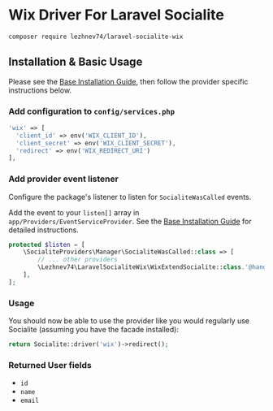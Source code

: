 # Wix Driver For Laravel Socialite

```bash
composer require lezhnev74/laravel-socialite-wix
```

## Installation & Basic Usage

Please see the [Base Installation Guide](https://socialiteproviders.com/usage/), then follow the provider specific instructions below.

### Add configuration to `config/services.php`

```php
'wix' => [    
  'client_id' => env('WIX_CLIENT_ID'),  
  'client_secret' => env('WIX_CLIENT_SECRET'),  
  'redirect' => env('WIX_REDIRECT_URI') 
],
```

### Add provider event listener

Configure the package's listener to listen for `SocialiteWasCalled` events.

Add the event to your `listen[]` array in `app/Providers/EventServiceProvider`. See the [Base Installation Guide](https://socialiteproviders.com/usage/) for detailed instructions.

```php
protected $listen = [
    \SocialiteProviders\Manager\SocialiteWasCalled::class => [
        // ... other providers
        \Lezhnev74\LaravelSocialiteWix\WixExtendSocialite::class.'@handle',
    ],
];
```

### Usage

You should now be able to use the provider like you would regularly use Socialite (assuming you have the facade installed):

```php
return Socialite::driver('wix')->redirect();
```

### Returned User fields

- ``id``
- ``name``
- ``email``